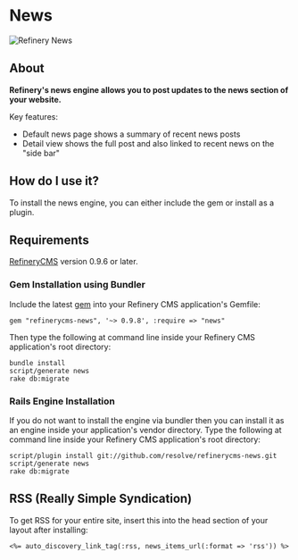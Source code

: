 # News

![Refinery News](http://refinerycms.com/system/images/0000/0876/news.png)

## About

__Refinery's news engine allows you to post updates to the news section of your website.__

Key features:

* Default news page shows a summary of recent news posts
* Detail view shows the full post and also linked to recent news on the "side bar"

## How do I use it?

To install the news engine, you can either include the gem or install as a plugin.

## Requirements

[RefineryCMS](http://refinerycms.com) version 0.9.6 or later.

### Gem Installation using Bundler

Include the latest [gem](http://rubygems.org/gems/refinerycms-news) into your Refinery CMS application's Gemfile:

    gem "refinerycms-news", '~> 0.9.8', :require => "news"

Then type the following at command line inside your Refinery CMS application's root directory:

    bundle install
    script/generate news
    rake db:migrate

### Rails Engine Installation

If you do not want to install the engine via bundler then you can install it as an engine inside your application's vendor directory.
Type the following at command line inside your Refinery CMS application's root directory:

    script/plugin install git://github.com/resolve/refinerycms-news.git
    script/generate news
    rake db:migrate

## RSS (Really Simple Syndication)

To get RSS for your entire site, insert this into the head section of your layout after installing:

    <%= auto_discovery_link_tag(:rss, news_items_url(:format => 'rss')) %>